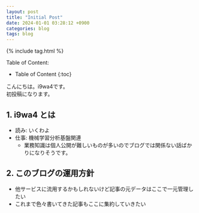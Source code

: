 ```yaml
---
layout: post
title: "Initial Post"
date: 2024-01-01 03:28:12 +0900
categories: blog
tags: blog
---
```


<!-- # h1 -->

{% include tag.html %}

Table of Content:
- Table of Content
{:toc}

こんにちは。i9wa4です。  
初投稿になります。

## 1. i9wa4 とは

- 読み: いくわよ
- 仕事: 機械学習分析基盤関連
    - 業務知識は個人公開が難しいものが多いのでブログでは関係ない話ばかりになりそうです。

## 2. このブログの運用方針

- 他サービスに流用するかもしれないけど記事の元データはここで一元管理したい
- これまで色々書いてきた記事もここに集約していきたい
